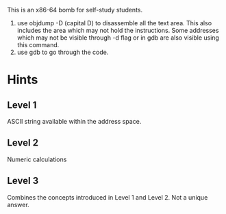 This is an x86-64 bomb for self-study students. 
1. use objdump -D (capital D) to disassemble all the text area. This also includes the area which may not hold the instructions.
Some addresses which may not be visible through -d flag or in gdb are also visible using this command.
1. use gdb to go through the code.
# Hints

## Level 1
ASCII string available within the address space.
## Level 2
Numeric calculations
## Level 3
Combines the concepts introduced in Level 1 and Level 2. Not a unique answer.


